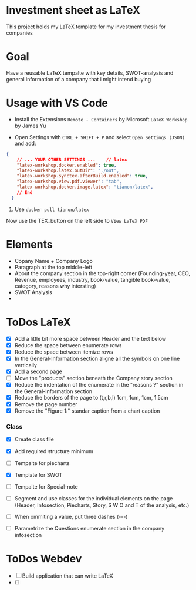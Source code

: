 # Investment sheet as LaTeX
This project holds my LaTeX template for my investment thesis for companies


# Goal
Have a reusable LaTeX tempalte with key details, SWOT-analysis and general information of a company that i might intend buying


# Usage with VS Code
- Install the Extensions
`Remote - Containers` by Microsoft
`LaTeX Workshop` by James Yu

- Open Settings with `CTRL + SHIFT + P` and select `Open Settings (JSON)` and add:
```json
{
    // ... YOUR OTHER SETTINGS ...    // latex
    "latex-workshop.docker.enabled": true,
    "latex-workshop.latex.outDir": "./out",
    "latex-workshop.synctex.afterBuild.enabled": true,
    "latex-workshop.view.pdf.viewer": "tab",
    "latex-workshop.docker.image.latex": "tianon/latex",
    // End
  }
```

1. Use `docker pull tianon/latex`

Now use the TEX_button on the left side to `View LaTeX PDF`




# Elements
- Copany Name + Company Logo
- Paragraph at the top middle-left
- About the company section in the top-right corner (Founding-year, CEO, Revenue, employees, industry, book-value, tangible book-value, category, reasons why intersting)
- SWOT Analysis
-


# ToDos LaTeX
- [X] Add a little bit more space between Header and the text below
- [X] Reduce the space between enumerate rows
- [X] Reduce the space between itemize rows
- [X] In the General-Information section aligne all the symbols on one line vertically
- [X] Add a second page
- [ ] Move the "products" section beneath the Company story section
- [X] Reduce the indentation of the enumerate in the "reasons ?" section in the General-Information section
- [X] Reduce the borders of the page to (t,r,b,l) 1cm, 1cm, 1cm, 1.5cm
- [X] Remove the page number
- [X] Remove the "Figure 1:" standar caption from a chart caption

### Class
- [X] Create class file
- [X] Add required structure minimum
- [ ] Tempalte for piecharts
- [X] Template for SWOT
- [ ] Tempalte for Special-note
- [ ] Segment and use classes for the individual elements on the page (Header, Infosection, Piecharts, Story, S W O and T of the analysis, etc.)

- [ ] When ommiting a value, put three dashes (---)
- [ ] Parametrize the Questions enumerate section in the company infosection


# ToDos Webdev
- [ ] Build application that can write LaTeX
- [ ]

